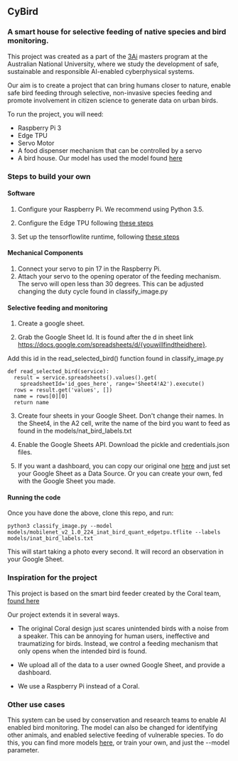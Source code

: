 ## CyBird

### A smart house for selective feeding of native species and bird monitoring. 

This project was created as a part of the [3Ai](https://3ainstitute.org/) masters program at the Australian National University, where we study the development of safe, sustainable and responsible AI-enabled cyberphysical systems. 

Our aim is to create a project that can bring humans closer to nature, enable safe bird feeding through selective, non-invasive species feeding and promote involvement in citizen science to generate data on urban birds. 

To run the project, you will need: 

- Raspberry Pi 3
- Edge TPU
- Servo Motor
- A food dispenser mechanism that can be controlled by a servo
- A bird house. Our model has used the model found [here](https://coral.ai/projects/bird-feeder/#recommended-electronics)

### Steps to build your own 

#### Software

1. Configure your Raspberry Pi. We recommend using Python 3.5.

2. Configure the Edge TPU following [these steps](https://coral.ai/docs/accelerator/get-started/#1-install-the-edge-tpu-runtime)

3. Set up the tensorflowlite runtime, following [these steps](https://coral.ai/docs/accelerator/get-started/#2-install-the-tensorflow-lite-library)


#### Mechanical Components

1. Connect your servo to pin 17 in the Raspberry Pi.
2. Attach your servo to the opening operator of the feeding mechanism. The servo will open less than 30 degrees. This can be adjusted changing the duty cycle found in classify_image.py

#### Selective feeding and monitoring

1. Create a google sheet. 

2. Grab the Google Sheet Id. It is found after the d in sheet link https://docs.google.com/spreadsheets/d/{youwillfindtheidhere}. 

Add this id in the read_selected_bird() function found in classify_image.py

```
def read_selected_bird(service):
  result = service.spreadsheets().values().get(
    spreadsheetId='id_goes_here', range='Sheet4!A2').execute()
  rows = result.get('values', [])
  name = rows[0][0]
  return name
 ```

3. Create four sheets in your Google Sheet. Don't change their names. In the Sheet4, in the A2 cell, write the name of the bird you want to feed as found in the models/nat_bird_labels.txt

4. Enable the Google Sheets API. Download the pickle and credentials.json files.

4. If you want a dashboard, you can copy our original one [here](https://datastudio.google.com/u/0/reporting/ddfa43c1-f1eb-4a55-895f-63411924b9e3/page/SrtnB) and just set your Google Sheet as a Data Source. Or you can create your own, fed with the Google Sheet you made. 

#### Running the code

Once you have done the above, clone this repo, and run: 

```
python3 classify_image.py --model models/mobilenet_v2_1.0_224_inat_bird_quant_edgetpu.tflite --labels models/inat_bird_labels.txt
```

This will start taking a photo every second. It will record an observation in your Google Sheet. 

### Inspiration for the project 

This project is based on the smart bird feeder created by the Coral team, [found here](https://coral.ai/projects/bird-feeder/#how-it-works)

Our project extends it in several ways.

- The original Coral design just scares unintended birds with a noise from a speaker. This can be annoying for human users, ineffective and traumatizing for birds. Instead, we control a feeding mechanism that only opens when the intended bird is found. 

- We upload all of the data to a user owned Google Sheet, and provide a dashboard. 

- We use a Raspberry Pi instead of a Coral. 

### Other use cases

This system can be used by conservation and research teams to enable AI enabled bird monitoring. The model can also be changed for identifying other animals, and enabled selective feeding of vulnerable species. To do this, you can find more models [here](https://coral.ai/models/), or train your own, and just the --model parameter.
